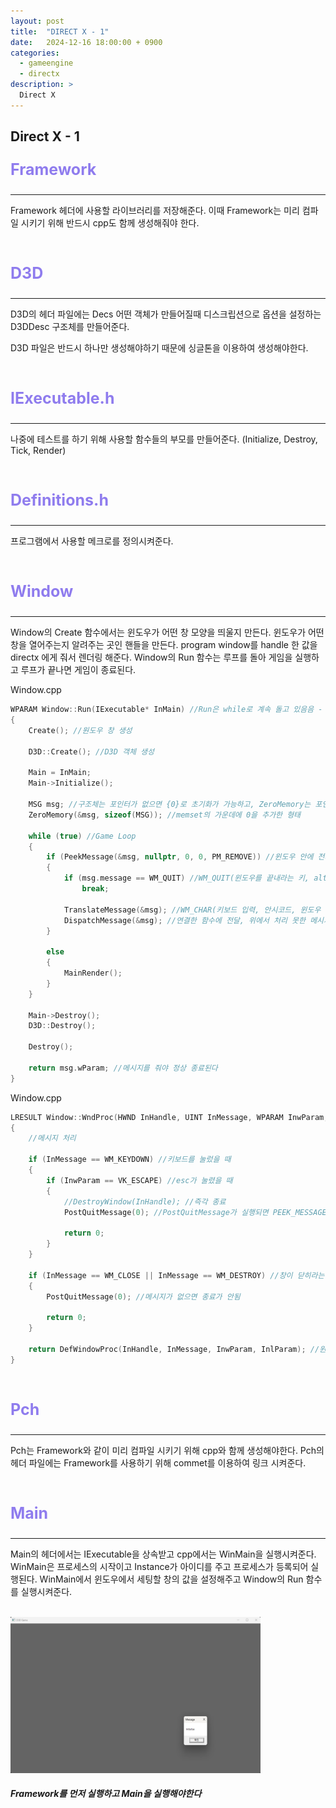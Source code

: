 ```yaml
---
layout: post
title:  "DIRECT X - 1"
date:   2024-12-16 18:00:00 + 0900
categories:
  - gameengine
  - directx
description: >
  Direct X
---
```

## Direct X - 1

<p style = "color:#8f7cee; font-size:25px; font-weight:bold">
Framework
</p>

---

Framework 헤더에 사용할 라이브러리를 저장해준다. 이때 Framework는 미리 컴파일 시키기 위해 반드시 cpp도 함께 생성해줘야 한다. 

<br/>

<p style = "color:#8f7cee; font-size:25px; font-weight:bold">
D3D
</p>

---

D3D의 헤더 파일에는 Decs 어떤 객체가 만들어질때 디스크립션으로 옵션을 설정하는 D3DDesc 구조체를 만들어준다.

D3D 파일은 반드시 하나만 생성해야하기 때문에 싱글톤을 이용하여 생성해야한다.

<br/>

<p style = "color:#8f7cee; font-size:25px; font-weight:bold">
IExecutable.h
</p>

---

나중에 테스트를 하기 위해 사용할 함수들의 부모를 만들어준다. (Initialize, Destroy, Tick, Render)

<br/>

<p style = "color:#8f7cee; font-size:25px; font-weight:bold">
Definitions.h
</p>

---

프로그램에서 사용할 메크로를 정의시켜준다.

<br/>

<p style = "color:#8f7cee; font-size:25px; font-weight:bold">
Window
</p>

---

Window의 Create 함수에서는 윈도우가 어떤 창 모양을 띄울지 만든다. 윈도우가 어떤 창을 열어주는지 알려주는 곳인 핸들을  만든다. program window를 handle 한 값을 directx 에게 줘서 렌더링 해준다. Window의 Run 함수는 루프를 돌아 게임을 실행하고 루프가 끝나면 게임이 종료된다. 

Window.cpp
```cpp
WPARAM Window::Run(IExecutable* InMain) //Run은 while로 계속 돌고 있음음 - MSG 초기화, 메시지를 받을 곳을 초기화, WPARAM(맞춤 4바이트 - 패딩)
{
	Create(); //원도우 창 생성

	D3D::Create(); //D3D 객체 생성

	Main = InMain;
	Main->Initialize();

	MSG msg; //구조체는 포인터가 없으면 {0}로 초기화가 가능하고, ZeroMemory는 포인터형이 있어도 초기화가 가능하다
	ZeroMemory(&msg, sizeof(MSG)); //memset의 가운데에 0을 추가한 형태

	while (true) //Game Loop
	{
		if (PeekMessage(&msg, nullptr, 0, 0, PM_REMOVE)) //윈도우 안에 전체 메시지를 관리하는 윈도우 큐에서 메시지를 꺼내옴, RM_REMOVE는 메시지 큐에서 제거하면서 받음
		{
			if (msg.message == WM_QUIT) //WM_QUIT(윈도우를 끝내라는 키, alt + f4 or 닫기 버튼), break가 되면 프로그램 종료,
				break;

			TranslateMessage(&msg); //WM_CHAR(키보드 입력, 안시코드, 윈도우 메시지)를 처리, 알파벳이나 다른 키를 눌렀을떄 처리
			DispatchMessage(&msg); //연결한 함수에 전달, 위에서 처리 못한 메시지를 lpfnWndProc로 보냄, 마우스를 움직이거나 컨트롤을 누르는 등의 처리
		}

		else
		{
			MainRender();
		}
	}

	Main->Destroy();
	D3D::Destroy();

	Destroy();

	return msg.wParam; //메시지를 줘야 정상 종료된다
}
```

Window.cpp
```cpp
LRESULT Window::WndProc(HWND InHandle, UINT InMessage, WPARAM InwParam, LPARAM InlParam)
{
	//메시지 처리

	if (InMessage == WM_KEYDOWN) //키보드를 눌렀을 때
	{
		if (InwParam == VK_ESCAPE) //esc가 눌렸을 때
		{
			//DestroyWindow(InHandle); //즉각 종료
			PostQuitMessage(0); //PostQuitMessage가 실행되면 PEEK_MESSAGE로 가서 break;

			return 0;
		}
	}

	if (InMessage == WM_CLOSE || InMessage == WM_DESTROY) //창이 닫히라는 메시지
	{
		PostQuitMessage(0); //메시지가 없으면 종료가 안됨

		return 0;
	}

	return DefWindowProc(InHandle, InMessage, InwParam, InlParam); //윈도우에 처리되있는 메시지로 처리
}
```

<br/>

<p style = "color:#8f7cee; font-size:25px; font-weight:bold">
Pch
</p>

---

Pch는 Framework와 같이 미리 컴파일 시키기 위해 cpp와 함께 생성해야한다. Pch의 헤더 파일에는 Framework를 사용하기 위해 commet를 이용하여 링크 시켜준다.

<br/>

<p style = "color:#8f7cee; font-size:25px; font-weight:bold">
Main
</p>

---

Main의 헤더에서는 IExecutable을 상속받고 cpp에서는 WinMain을 실행시켜준다. WinMain은 프로세스의 시작이고 Instance가 아이디를 주고 프로세스가 등록되어 실행된다. WinMain에서 윈도우에서 세팅할 창의 값을 설정해주고 Window의 Run 함수를 실행시켜준다.

<br/>

<img src = "../../../assets/img/gameengine/directx/IMG_d4.png" width = "400" height = "250">

<br/>

##### Framework를 먼저 실행하고 Main을 실행해야한다
